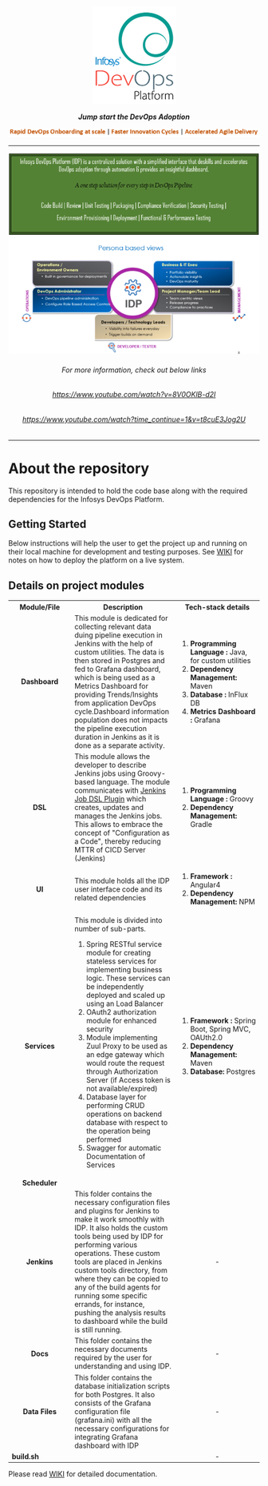 <div align="center"><img src="/Images Folder/idplogo1 (2).png" align="top" />
</div>
<br/>
<div align="center"
<p><strong><em>Jump start the DevOps Adoption </em></span></strong></p>
<!--IDP Release --> 
</div>
<div align="center">
<img src="/Images Folder/captcha1.PNG"/>
<hr/>
</div>
<div align="center">
<img src="/Images Folder/paas1.PNG" alt="IDP"/>
<br/>
<img src="/Images Folder/idp2.gif" alt="IDP" />
<br/>
<h6>For more information, check out below links</h6>
<h6><a href="https://www.youtube.com/watch?v=8V0OKlB-d2I" target="_blank">https://www.youtube.com/watch?v=8V0OKlB-d2I</a></h6>
<h6><a href="https://www.youtube.com/watch?time_continue=1&v=t8cuE3Jog2U" target="_blank">https://www.youtube.com/watch?time_continue=1&v=t8cuE3Jog2U</a></h6>
</div>
<hr/>

# About the repository

This repository is intended to hold the code base along with the required dependencies for the Infosys DevOps Platform.

## Getting Started

Below instructions will help the user to get the project up and running on their local machine for development and testing purposes. See [WIKI](https://github.com/krishnakanthbn/IDP_OSS/wiki) for notes on how to deploy the platform on a live system.

## Details on project modules

<table>
<colgroup>
<col width="150" />
<col width="250" />
<col width="200" />
</colgroup>

<tbody>
<tr>
  <th align="center">Module/File</th>
  <th align="center">Description</th>
  <th align="center">Tech-stack details</th>
</tr>
<tr>
  <td align="center"><b>Dashboard</b></td>
  <td>This module is dedicated for collecting relevant data duing pipeline execution in Jenkins with the help of custom utilities. The data is then stored in Postgres and fed to Grafana dashboard, which is being used as a Metrics Dashboard for providing Trends/Insights from application DevOps cycle.Dashboard information population does not impacts the pipeline execution duration in Jenkins as it is done as a separate activity. 

</td>
  <td>
    <ol>
    <li><b>Programming Language :</b> Java, for custom utilities</li>
    <li><b>Dependency Management:</b> Maven</li>
    <li><b>Database :</b> InFlux DB</li>
    <li><b>Metrics Dashboard :</b> Grafana</li>
    </ol>
  </td>
</tr>
<tr>
  <td align="center"><b>DSL</b></td>
  <td>This module allows the developer to describe Jenkins jobs using Groovy-based language. The module communicates with <a href="https://wiki.jenkins.io/display/JENKINS/Job+DSL+Plugin">Jenkins Job DSL Plugin</a> which creates, updates and manages the Jenkins jobs. This allows to embrace the concept of "Configuration as a Code", thereby reducing MTTR of CICD Server (Jenkins)</td>
  <td>
    <ol>
    <li><b>Programming Language :</b> Groovy</li>
    <li><b>Dependency Management:</b> Gradle</li>
    </ol>
  </td>
</tr>
<tr>
  <td align="center"><b>UI</b></td>
  <td>This module holds all the IDP user interface code and its related dependencies</td>
  <td>
    <ol>
    <li><b>Framework :</b> Angular4</li>
    <li><b>Dependency Management:</b> NPM</li>
    </ol>
  </td>
</tr>
<tr>
  <td align="center"><b>Services</b></td>
  <td>This module is divided into number of sub-parts.
     <ol>
    <li>Spring RESTful service module for creating stateless services for implementing business logic. These services can be independently deployed and scaled up using an Load Balancer</li>
    <li>OAuth2 authorization module for enhanced security</li>
    <li>Module implementing Zuul Proxy to be used as an edge gateway which would route the request through Authorization Server (if Access token is not available/expired)</li>
     <li>Database layer for performing CRUD operations on backend database with respect to the operation being performed</li>
     <li>Swagger for automatic Documentation of Services</li>
    </ol>
    
 </td>
  <td>
    <ol>
    <li><b>Framework :</b> Spring Boot, Spring MVC, OAUth2.0</li>
    <li><b>Dependency Management:</b> Maven</li>
    <li><b>Database:</b> Postgres</li>
    </ol>
  </td>
</tr>
<tr>
  <td align="center"><b>Scheduler</b></td>
  <td></td>
  <td></td>
</tr>
<tr>
  <td align="center"><b>Jenkins</b></td>
  <td>This folder contains the necessary configuration files and plugins for Jenkins to make it work smoothly with IDP. It also holds the custom tools being used by IDP for performing various operations. These custom tools are placed in Jenkins custom tools directory, from where they can be copied to any of the build agents for running some specific errands, for instance, pushing the analysis results to dashboard while the build is still running.</td>
  <td align="center">-</td>
</tr>
<tr>
  <td align="center"><b>Docs</b></td>
  <td>This folder contains the necessary documents required by the user for understanding and using IDP.</td>
  <td align="center">-</td>
</tr>
<tr>
  <td align="center"><b>Data Files</b></td>
  <td>This folder contains the database initialization scripts for both Postgres. It also consists of the Grafana configuration file (grafana.ini) with all the necessary configurations for integrating Grafana dashboard with IDP</td>
  <td align="center">-</td>
</tr>
<tr>
  <td><b>build.sh</b></td>
  <td></td>
  <td align="center">-</td>
</tr>
</tbody>
</table>


Please read [WIKI](https://github.com/krishnakanthbn/IDP_OSS/wiki) for detailed documentation.


